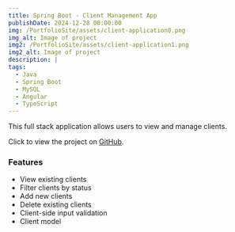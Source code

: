 ```yaml
---
title: Spring Boot - Client Management App
publishDate: 2024-12-28 00:00:00
img: /PortfolioSite/assets/client-application0.png
img_alt: Image of project
img2: /PortfolioSite/assets/client-application1.png
img2_alt: Image of project
description: |
tags:
  - Java
  - Spring Boot
  - MySQL
  - Angular
  - TypeScript
---
```


This full stack application allows users to view and manage clients.

Click to view the project on <a href="https://github.com/BiancaDavey/ManagementApplicationSpringBoot" target="_blank">GitHub</a>.

### Features

- View existing clients
- Filter clients by status
- Add new clients
- Delete existing clients
- Client-side input validation
- Client model
